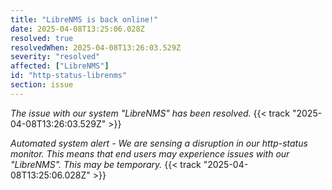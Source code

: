 ```yaml
---
title: "LibreNMS is back online!"
date: 2025-04-08T13:25:06.028Z
resolved: true
resolvedWhen: 2025-04-08T13:26:03.529Z
severity: "resolved"
affected: ["LibreNMS"]
id: "http-status-librenms"
section: issue
---
```


*The issue with our system "LibreNMS" has been resolved.* {{< track "2025-04-08T13:26:03.529Z" >}}

**Automated system alert* - We are sensing a disruption in our http-status monitor. This means that end users may experience issues with our "LibreNMS". This may be temporary.* {{< track "2025-04-08T13:25:06.028Z" >}}
